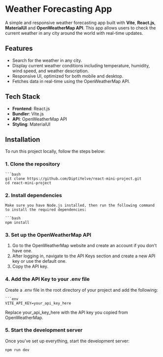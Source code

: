 # Weather Forecasting App

A simple and responsive weather forecasting app built with **Vite**, **React.js**, **MaterialUI** and **OpenWeatherMap API**. This app allows users to check the current weather in any city around the world with real-time updates.

## Features

- Search for the weather in any city.
- Display current weather conditions including temperature, humidity, wind speed, and weather description.
- Responsive UI, optimized for both mobile and desktop.
- Fetches data in real-time using the OpenWeatherMap API.

## Tech Stack

- **Frontend**: React.js
- **Bundler**: Vite.js 
- **API**: OpenWeatherMap API
- **Styling**: MaterialUI

## Installation

To run this project locally, follow the steps below:

### 1. Clone the repository
    ```bash
    git clone https://github.com/DiptiYelve/react-mini-project.git
    cd react-mini-project
### 2. Install dependencies
    Make sure you have Node.js installed, then run the following command to install the required dependencies:
    
    ```bash
    npm install

### 3. Set up the OpenWeatherMap API
1. Go to the OpenWeatherMap website and create an account if you don't have one.
2. After logging in, navigate to the API Keys section and create a new API key or use the default one.
3. Copy the API key.

### 4. Add the API Key to your .env file
Create a .env file in the root directory of your project and add the following:

    ```env
    VITE_API_KEY=your_api_key_here

Replace your_api_key_here with the API key you copied from OpenWeatherMap.

### 5. Start the development server
Once you’ve set up everything, start the development server:

```bash
npm run dev
